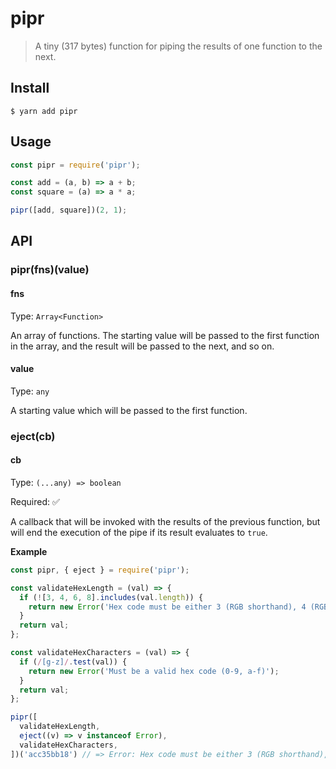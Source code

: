 # pipr

> A tiny (317 bytes) function for piping the results of one function to the next.

## Install

```
$ yarn add pipr
```

## Usage

```js
const pipr = require('pipr');

const add = (a, b) => a + b;
const square = (a) => a * a;

pipr([add, square])(2, 1);
```

## API

### pipr(fns)(value)

#### fns

Type: `Array<Function>`

An array of functions. The starting value will be passed to the first function in the array, and the result will be passed to the next, and so on.

#### value

Type: `any`

A starting value which will be passed to the first function.

### eject(cb)

#### cb

Type: `(...any) => boolean`

Required: ✅

A callback that will be invoked with the results of the previous function, but will end the execution of the pipe if its result evaluates to `true`.

**Example**

```js
const pipr, { eject } = require('pipr');

const validateHexLength = (val) => {
  if (![3, 4, 6, 8].includes(val.length)) {
    return new Error('Hex code must be either 3 (RGB shorthand), 4 (RGBA shorthand), 6 (RGB), or 8 (RBA) characters long');
  }
  return val;
};

const validateHexCharacters = (val) => {
  if (/[g-z]/.test(val)) {
    return new Error('Must be a valid hex code (0-9, a-f)');
  }
  return val;
};

pipr([
  validateHexLength,
  eject((v) => v instanceof Error),
  validateHexCharacters,
])('acc35bb18') // => Error: Hex code must be either 3 (RGB shorthand), 4 (RGBA shorthand), 6 (RGB), or 8 (RBA) characters long
```
